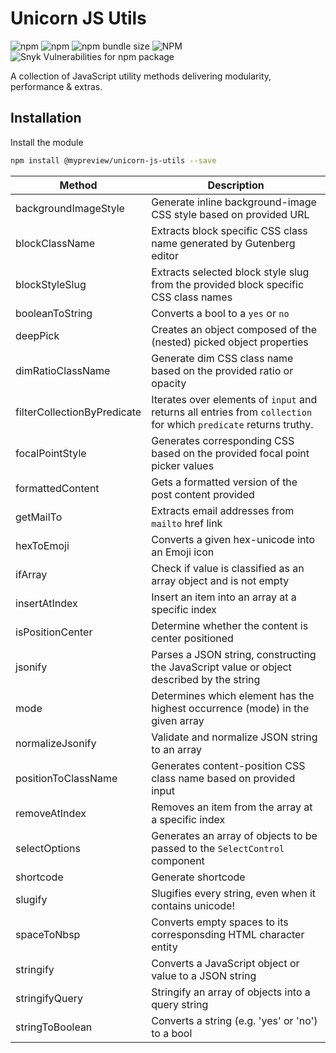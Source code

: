# Unicorn JS Utils 

![npm](https://img.shields.io/npm/dy/@mypreview/unicorn-js-utils) 
![npm](https://img.shields.io/npm/v/@mypreview/unicorn-js-utils?label=version)
![npm bundle size](https://img.shields.io/bundlephobia/minzip/@mypreview/unicorn-js-utils)
![NPM](https://img.shields.io/npm/l/@mypreview/unicorn-js-utils)
![Snyk Vulnerabilities for npm package](https://img.shields.io/snyk/vulnerabilities/npm/@mypreview/unicorn-js-utils)

A collection of JavaScript utility methods delivering modularity, performance & extras.

## Installation

Install the module

```bash
npm install @mypreview/unicorn-js-utils --save
```

| Method                      | Description                                                                                                       |
|-----------------------------|-------------------------------------------------------------------------------------------------------------------|
| backgroundImageStyle        | Generate inline background-image CSS style based on provided URL                                                  |
| blockClassName              | Extracts block specific CSS class name generated by Gutenberg editor                                              |
| blockStyleSlug              | Extracts selected block style slug from the provided block specific CSS class names                               |
| booleanToString             | Converts a bool to a `yes` or `no`                                                                                |
| deepPick                    | Creates an object composed of the (nested) picked object properties                                               |
| dimRatioClassName           | Generate dim CSS class name based on the provided ratio or opacity                                                |
| filterCollectionByPredicate | Iterates over elements of `input` and returns all entries from `collection` for which `predicate` returns truthy. |
| focalPointStyle             | Generates corresponding CSS based on the provided focal point picker values                                       |
| formattedContent            | Gets a formatted version of the post content provided                                                             |
| getMailTo                   | Extracts email addresses from `mailto` href link                                                                  |
| hexToEmoji                  | Converts a given hex-unicode into an Emoji icon                                                                   |
| ifArray                     | Check if value is classified as an array object and is not empty                                                  |
| insertAtIndex               | Insert an item into an array at a specific index                                                                  |
| isPositionCenter            | Determine whether the content is center positioned                                                                |
| jsonify                     | Parses a JSON string, constructing the JavaScript value or object described by the string                         |
| mode                        | Determines which element has the highest occurrence (mode) in the given array                                     |
| normalizeJsonify            | Validate and normalize JSON string to an array                                                                    |
| positionToClassName         | Generates content-position CSS class name based on provided input                                                 |
| removeAtIndex               | Removes an item from the array at a specific index                                                                |
| selectOptions               | Generates an array of objects to be passed to the `SelectControl` component                                       |
| shortcode                   | Generate shortcode                                                                                                |
| slugify                     | Slugifies every string, even when it contains unicode!                                                            |
| spaceToNbsp                 | Converts empty spaces to its corresponsding HTML character entity ` `                                             |
| stringify                   | Converts a JavaScript object or value to a JSON string                                                            |
| stringifyQuery              | Stringify an array of objects into a query string                                                                 |
| stringToBoolean             | Converts a string (e.g. 'yes' or 'no') to a bool                                                                  |